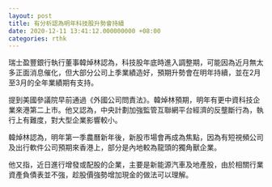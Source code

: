 ```yaml
---
layout: post
title: 有分析認為明年科技股升勢會持續
date: 2020-12-11 13:41:12.000000000 +08:00
categories: rthk
---
```


瑞士盈豐銀行執行董事韓焯林認為，科技股年底時進入調整期，可能因為近月無太多正面消息催化，但大部分公司上季業績造好，預期升勢會在明年持續，並在2月至3月的全年業績期有支持。

提到美國參議院早前通過《外國公司問責法》。韓焯林預期，明年有更中資科技企業來港第二上市。他又認為，中央計劃加強監管互聯網平台經濟的反壟斷行為，執行上有難度，對大型企業影響較小。

韓焯林認為，明年第一季農曆新年後，新股市場會再成為焦點，因為有短視頻公司及出行軟件公司預期來香港上，部分是內地較為龍頭的獨角獸企業。

他又指，近日進行增發或配股的企業，主要是新能源汽車及地產股，由於相關行業資產負債表並不強，趁股價強勢增加現金的做法可以理解。
